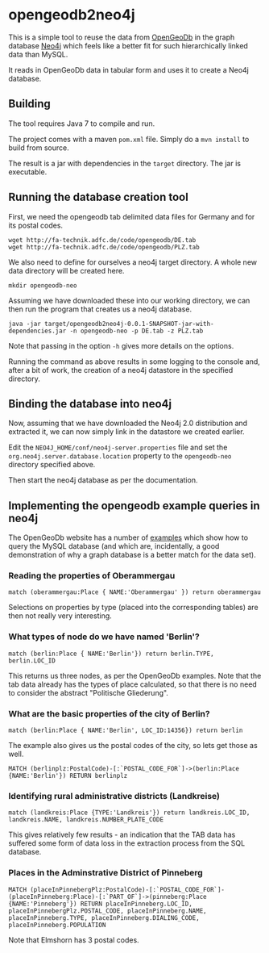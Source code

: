 opengeodb2neo4j
===============

This is a simple tool to reuse the data from [OpenGeoDb](http://opengeodb.org/wiki/OpenGeoDB) 
in the graph database [Neo4j](http://www.neo4j.org) which feels like a better fit for such hierarchically
linked data than MySQL.

It reads in OpenGeoDb data in tabular form and uses it to create a Neo4j database.

Building
--------

The tool requires Java 7 to compile and run.

The project comes with a maven `pom.xml` file. Simply do a `mvn install` to build from source.

The result is a jar with dependencies in the `target` directory. The jar is executable.

Running the database creation tool
----------------------------------

First, we need the opengeodb tab delimited data files for Germany and for its postal codes.

```shell
wget http://fa-technik.adfc.de/code/opengeodb/DE.tab
wget http://fa-technik.adfc.de/code/opengeodb/PLZ.tab
```
We also need to define for ourselves a neo4j target directory. A whole new data directory will be created here.

```shell
mkdir opengeodb-neo
```

Assuming we have downloaded these into our working directory, we can then run the program that creates us a neo4j database.

```shell
java -jar target/opengeodb2neo4j-0.0.1-SNAPSHOT-jar-with-dependencies.jar -n opengeodb-neo -p DE.tab -z PLZ.tab
```

Note that passing in the option `-h` gives more details on the options.

Running the command as above results in some logging to the console and, after a bit of work, the creation of a neo4j datastore in the specified directory.

Binding the database into neo4j
-------------------------------

Now, assuming that we have downloaded the Neo4j 2.0 distribution and extracted it, we can now simply link in the datastore we created earlier.

Edit the `NEO4J_HOME/conf/neo4j-server.properties` file and set the `org.neo4j.server.database.location` property to the `opengeodb-neo` directory specified above.

Then start the neo4j database as per the documentation.

Implementing the opengeodb example queries in neo4j
---------------------------------------------------

The OpenGeoDb website has a number of [examples](http://opengeodb.org/wiki/Beispiele) which show how to query the MySQL database (and which are, incidentally, a good demonstration of why a graph database is a better match for the data set). 

### Reading the properties of Oberammergau

`match (oberammergau:Place { NAME:'Oberammergau' }) return oberammergau`

Selections on properties by type (placed into the corresponding tables) are then not really very interesting.

### What types of node do we have named 'Berlin'?

`match (berlin:Place { NAME:'Berlin'}) return berlin.TYPE, berlin.LOC_ID`

This returns us three nodes, as per the OpenGeoDb examples. Note that the tab data already has the types of place calculated, so that there is no need to consider the abstract "Politische Gliederung".

### What are the basic properties of the city of Berlin?

`match (berlin:Place { NAME:'Berlin', LOC_ID:14356}) return berlin`

The example also gives us the postal codes of the city, so lets get those as well.

``MATCH (berlinplz:PostalCode)-[:`POSTAL_CODE_FOR`]->(berlin:Place {NAME:'Berlin'}) RETURN berlinplz``

### Identifying rural administrative districts (Landkreise)

`match (landkreis:Place {TYPE:'Landkreis'}) return landkreis.LOC_ID, landkreis.NAME, landkreis.NUMBER_PLATE_CODE`

This gives relatively few results - an indication that the TAB data has suffered some form of data loss in the extraction process from the SQL database.

### Places in the Adminstrative District of Pinneberg

``MATCH (placeInPinnebergPlz:PostalCode)-[:`POSTAL_CODE_FOR`]-(placeInPinneberg:Place)-[:`PART_OF`]->(pinneberg:Place {NAME:'Pinneberg'}) RETURN placeInPinneberg.LOC_ID, placeInPinnebergPlz.POSTAL_CODE, placeInPinneberg.NAME, placeInPinneberg.TYPE, placeInPinneberg.DIALING_CODE, placeInPinneberg.POPULATION``

Note that Elmshorn has 3 postal codes.


